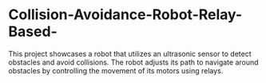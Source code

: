# Collision-Avoidance-Robot-Relay-Based-
This project showcases a robot that utilizes an ultrasonic sensor to detect obstacles and avoid collisions. The robot adjusts its path to navigate around obstacles by controlling the movement of its motors using relays.
